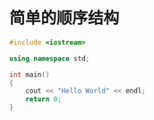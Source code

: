 # 简单的顺序结构
```c++
#include <iostream>

using namespace std;

int main()
{
	cout << "Hello World" << endl;
	return 0;
}
```
